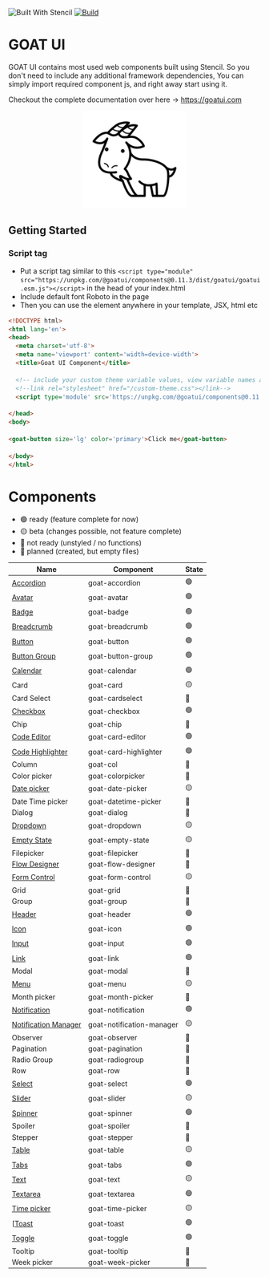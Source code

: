 ![Built With Stencil](https://img.shields.io/badge/-Built%20With%20Stencil-16161d.svg?logo=data%3Aimage%2Fsvg%2Bxml%3Bbase64%2CPD94bWwgdmVyc2lvbj0iMS4wIiBlbmNvZGluZz0idXRmLTgiPz4KPCEtLSBHZW5lcmF0b3I6IEFkb2JlIElsbHVzdHJhdG9yIDE5LjIuMSwgU1ZHIEV4cG9ydCBQbHVnLUluIC4gU1ZHIFZlcnNpb246IDYuMDAgQnVpbGQgMCkgIC0tPgo8c3ZnIHZlcnNpb249IjEuMSIgaWQ9IkxheWVyXzEiIHhtbG5zPSJodHRwOi8vd3d3LnczLm9yZy8yMDAwL3N2ZyIgeG1sbnM6eGxpbms9Imh0dHA6Ly93d3cudzMub3JnLzE5OTkveGxpbmsiIHg9IjBweCIgeT0iMHB4IgoJIHZpZXdCb3g9IjAgMCA1MTIgNTEyIiBzdHlsZT0iZW5hYmxlLWJhY2tncm91bmQ6bmV3IDAgMCA1MTIgNTEyOyIgeG1sOnNwYWNlPSJwcmVzZXJ2ZSI%2BCjxzdHlsZSB0eXBlPSJ0ZXh0L2NzcyI%2BCgkuc3Qwe2ZpbGw6I0ZGRkZGRjt9Cjwvc3R5bGU%2BCjxwYXRoIGNsYXNzPSJzdDAiIGQ9Ik00MjQuNywzNzMuOWMwLDM3LjYtNTUuMSw2OC42LTkyLjcsNjguNkgxODAuNGMtMzcuOSwwLTkyLjctMzAuNy05Mi43LTY4LjZ2LTMuNmgzMzYuOVYzNzMuOXoiLz4KPHBhdGggY2xhc3M9InN0MCIgZD0iTTQyNC43LDI5Mi4xSDE4MC40Yy0zNy42LDAtOTIuNy0zMS05Mi43LTY4LjZ2LTMuNkgzMzJjMzcuNiwwLDkyLjcsMzEsOTIuNyw2OC42VjI5Mi4xeiIvPgo8cGF0aCBjbGFzcz0ic3QwIiBkPSJNNDI0LjcsMTQxLjdIODcuN3YtMy42YzAtMzcuNiw1NC44LTY4LjYsOTIuNy02OC42SDMzMmMzNy45LDAsOTIuNywzMC43LDkyLjcsNjguNlYxNDEuN3oiLz4KPC9zdmc%2BCg%3D%3D&colorA=16161d&style=flat-square)
[![Build](https://github.com/goatui/components/workflows/Build/badge.svg)](https://github.com/goatui/components/actions?workflow=Build)



# GOAT UI

GOAT UI contains most used web components built using Stencil. So you don't need to include any additional framework
dependencies, You can simply import required component js, and right away start using it.

Checkout the complete documentation over here -> https://goatui.com

<div align="center">
  <img alt="GOAT UI LOGO" src="https://raw.githubusercontent.com/goatui/components/gh-pages/assets/img/goat.svg" width="210">
</div>

## Getting Started

### Script tag

- Put a script tag similar to
  this `<script type="module" src="https://unpkg.com/@goatui/components@0.11.3/dist/goatui/goatui.esm.js"></script>` in
  the head of your index.html
- Include default font Roboto in the page
- Then you can use the element anywhere in your template, JSX, html etc

```html
<!DOCTYPE html>
<html lang='en'>
<head>
  <meta charset='utf-8'>
  <meta name='viewport' content='width=device-width'>
  <title>Goat UI Component</title>

  <!-- include your custom theme variable values, view variable names at https://unpkg.com/@goatui/components@0.11.3/dist/goatui/assets/styles/theme.css -->
  <!--link rel="stylesheet" href="/custom-theme.css"></link-->
  <script type='module' src='https://unpkg.com/@goatui/components@0.11.3/dist/goatui/goatui.esm.js'></script>

</head>
<body>

<goat-button size='lg' color='primary'>Click me</goat-button>

</body>
</html>
```

# Components

- 🟢 ready (feature complete for now)
- 🟡 beta (changes possible, not feature complete)
- 🔴 not ready (unstyled / no functions)
- 🔵 planned (created, but empty files)

| Name                                                                    | Component                 | State |
|-------------------------------------------------------------------------|---------------------------|-------|
| [Accordion](https://goatui.com/components/accordion)                    | goat-accordion            | 🟢    |
| [Avatar](https://goatui.com/components/avatar)                          | goat-avatar               | 🟢    |
| [Badge](https://goatui.com/components/badge)                            | goat-badge                | 🟢    |
| [Breadcrumb](https://goatui.com/components/breadcrumb)                  | goat-breadcrumb           | 🟢    |
| [Button](https://goatui.com/components/button)                          | goat-button               | 🟢    |
| [Button Group](https://goatui.com/components/button-group)              | goat-button-group         | 🟢    |
| [Calendar](https://goatui.com/components/calendar)                      | goat-calendar             | 🟢    |
| Card                                                                    | goat-card                 | 🟡    |
| Card Select                                                             | goat-cardselect           | 🔵    |
| [Checkbox](https://goatui.com/components/checkbox)                      | goat-checkbox             | 🟢    |
| Chip                                                                    | goat-chip                 | 🔵    |
| [Code Editor](https://goatui.com/components/code-editor)                | goat-card-editor          | 🟢    |
| [Code Highlighter](https://goatui.com/components/code-highlighter)      | goat-card-highlighter     | 🟢    |
| Column                                                                  | goat-col                  | 🔵    |
| Color picker                                                            | goat-colorpicker          | 🔵    |
| [Date picker](https://goatui.com/components/date-picker)                | goat-date-picker          | 🟡    |
| Date Time picker                                                        | goat-datetime-picker      | 🔵    |
| Dialog                                                                  | goat-dialog               | 🔵    |
| [Dropdown](https://goatui.com/components/dropdown)                      | goat-dropdown             | 🟡    |
| [Empty State](https://goatui.com/components/empty-state)                | goat-empty-state          | 🟡    |
| Filepicker                                                              | goat-filepicker           | 🔵    |
| [Flow Designer ](https://goatui.com/components/flow-designer)           | goat-flow-designer        | 🔵    |
| [Form Control](https://goatui.com/components/form-control)              | goat-form-control         | 🟡    |
| Grid                                                                    | goat-grid                 | 🔵    |
| Group                                                                   | goat-group                | 🔵    |
| [Header](https://goatui.com/components/header)                          | goat-header               | 🟢    |
| [Icon](https://goatui.com/components/icon)                              | goat-icon                 | 🟢    |
| [Input](https://goatui.com/components/input)                            | goat-input                | 🟢    |
| [Link](https://goatui.com/components/link)                              | goat-link                 | 🟢    |
| Modal                                                                   | goat-modal                | 🔵    |
| [Menu](https://goatui.com/components/menu)                              | goat-menu                 | 🟡    |
| Month picker                                                            | goat-month-picker         | 🔵    |
| [Notification](https://goatui.com/components/notification)              | goat-notification         | 🟢    |
| [Notification Manager](https://goatui.com/components/notification-manager) | goat-notification-manager | 🟡    |
| Observer                                                                | goat-observer             | 🔵    |
| Pagination                                                              | goat-pagination           | 🔵    |
| Radio Group                                                             | goat-radiogroup           | 🔵    |
| Row                                                                     | goat-row                  | 🔵    |
| [Select](https://goatui.com/components/select)                          | goat-select               | 🟢    |
| [Slider](https://goatui.com/components/slider)                          | goat-slider               | 🟡    |
| [Spinner](https://goatui.com/components/spinner)                        | goat-spinner              | 🟢    |
| Spoiler                                                                 | goat-spoiler              | 🔵    |
| Stepper                                                                 | goat-stepper              | 🔵    |
| [Table](https://goatui.com/components/table)                            | goat-table                | 🟡    |
| [Tabs](https://goatui.com/components/tabs)                              | goat-tabs                 | 🟢    |
| [Text](https://goatui.com/components/text)                              | goat-text                 | 🟡    |
| [Textarea](https://goatui.com/components/textarea)                      | goat-textarea             | 🟢    |
| [Time picker](https://goatui.com/components/time-picker)                | goat-time-picker          | 🟡    |
| [[Toast](https://goatui.com/components/toast)                           | goat-toast                | 🟢    |
| [Toggle](https://goatui.com/components/toggle)                          | goat-toggle               | 🟢    |
| Tooltip                                                                 | goat-tooltip              | 🔵    |
| Week picker                                                             | goat-week-picker          | 🔵    |

